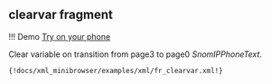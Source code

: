 ## clearvar fragment 

!!! Demo
    [Try on your phone](xml/fr_clearvar.xml)

Clear variable on transition from page3 to page0 *SnomIPPhoneText*.

```xml
{!docs/xml_minibrowser/examples/xml/fr_clearvar.xml!}
```
